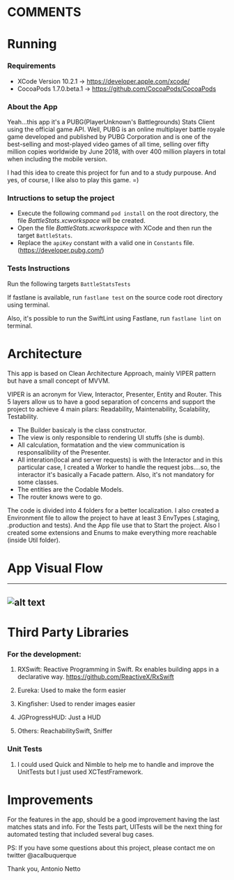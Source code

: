 # COMMENTS

# Running
### Requirements
* XCode Version 10.2.1 -> https://developer.apple.com/xcode/
* CocoaPods 1.7.0.beta.1 -> https://github.com/CocoaPods/CocoaPods
 
 ### About the App
 
 Yeah...this app it's a PUBG(PlayerUnknown's Battlegrounds) Stats Client using the official game API. 
 Well, PUBG is an online multiplayer battle royale game developed and published by PUBG Corporation and is one of the best-selling and most-played video games of all time, selling over fifty million copies worldwide by June 2018, with over 400 million players in total when including the mobile version.
 
 I had this idea to create this project for fun and to a study purpouse.
 And yes, of course, I like also to play this game. =)
 
### Intructions to setup the project

* Execute the following command ```pod install``` on the root directory, the file *BattleStats.xcworkspace* will be created.
* Open the file *BattleStats.xcworkspace* with XCode and then run the target ```BattleStats```.
* Replace the ```apiKey``` constant with a valid one in ```Constants```  file. (https://developer.pubg.com/)

### Tests Instructions ###

Run the following targets ```BattleStatsTests```

If fastlane is available, run ```fastlane test``` on the source code root directory using terminal.

Also, it's possible to run the SwiftLint using Fastlane, run ```fastlane lint``` on terminal.

# Architecture
This app is based on Clean Architecture Approach, mainly VIPER pattern but have a small concept of MVVM. 

VIPER is an acronym for View, Interactor, Presenter, Entity and Router. 
This 5 layers allow us to have a good separation of concerns and support the project to achieve 4 main pilars: Readability, Maintenability, Scalability, Testability.

* The Builder basicaly is the class constructor.
* The view is only responsible to rendering UI stuffs (she is dumb). 
* All calculation, formatation and the view communication is responsalibility of the Presenter.
* All interation(local and server requests) is with the Interactor and in this particular case, I created a Worker to handle the request jobs....so, the interactor it's basically a Facade pattern. Also, it's not mandatory for some classes.
* The entities are the Codable Models.
* The router knows were to go.

The code is divided into 4 folders for a better localization.
I also created a Environment file to allow the project to have at least 3 EnvTypes (.staging, .production and tests). And the App file use that to Start the project.
Also I created some extensions and Enums to make everything more reachable (inside Util folder).

# App Visual Flow 
-------------------------------------------------------------------
![alt text](https://i.imgur.com/MEvAhei.png)                                                                           
-------------------------------------------------------------------

# Third Party Libraries
### For the development:
1. RXSwift:
Reactive Programming in Swift. Rx enables building apps in a declarative way. https://github.com/ReactiveX/RxSwift

2. Eureka:
Used to make the form easier

2. Kingfisher:
Used to render images easier

4. JGProgressHUD:
Just a HUD

5. Others:
ReachabilitySwift, Sniffer

### Unit Tests

1. I could used Quick and Nimble to help me to handle and improve the UnitTests but I just used XCTestFramework.

# Improvements
For the features in the app, should be a good improvement having the last matches stats and info. For the Tests part, UITests will be the next thing for automated testing that included several bug cases.


PS: If you have some questions about this project, please contact me on twitter @acalbuquerque

Thank you,
Antonio Netto
